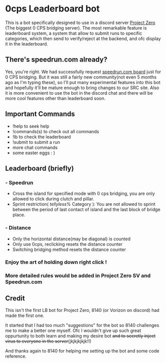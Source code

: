 # 0cps Leaderboard bot

This is a bot specifically designed to use in a discord server [Project Zero](<https://discord.gg/ywjy2Gx3>) (The biggest 0 CPS bridging server). The most remarkable feature is leaderboard system, a system that allow to submit runs to specific categories, which then send to verify/reject at the backend, and ofc display it in the leaderboard.

## There's speedrun.com already?

Yes, you're right. We had successfully request [speedrun.com board](<https://www.speedrun.com/0cps>) just for 0 CPS bridging. But it was still a fairly new community(not even 5 months ago as I'm typing these), so I'll put many experimental features into this bot and hopefully it'll be mature enough to bring changes to our SRC site. Also it is more convenient to use the bot in the discord chat and there will be more cool features other than leaderboard soon.

## Important Commands

- !help to seek help
- !commands(s) to check out all commands
- !lb to check the leaderboard
- !submit to submit a run
- more chat commands
- some easter eggs : ) 

## Leaderboard (briefly)

### - Speedrun

- Cross the island for specified mode with 0 cps bridging, you are only allowed to click during clutch and pillar.
- Sprint restriction( *tellyless%* Category ): You are not allowed to sprint between the period of last contact of island and the last block of bridge place.

### - Distance

- Only the horizontal distance(may be diagonal) is counted
- Only use 0cps, reclicking resets the distance counter
- Switching bridging method resets the distance counter

### Enjoy the art of holding down right click !

### More detailed rules would be added in Project Zero SV and Speedrun.com

## Credit

This isn't the first LB bot for Project Zero, 8140 (or Vorizon on discord) had made the first one.

It started that I had too much "suggestions" for the bot so 8140 challenges me to make a better one myself. Ofc I wouldn't give up such great oppurtunity to both learn and making my desire bot ~~and to secretly inject virus to everyone in the server~~(jkjkjkjkjk!!)

And thanks again to 8140 for helping me setting up the bot and some code reference.

